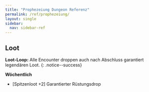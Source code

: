 ```yaml
---
title: "Prophezeiung Dungeon Referenz"
permalink: /ref/prophezeiung/
layout: single
sidebar:
  nav: sidebar-ref
---
```


## Loot

**Loot-Loop:** Alle Encounter droppen auch nach Abschluss garantiert legendären Loot.
{: .notice--success}

**Wöchentlich**
- [Spitzenloot +2] Garantierter Rüstungsdrop